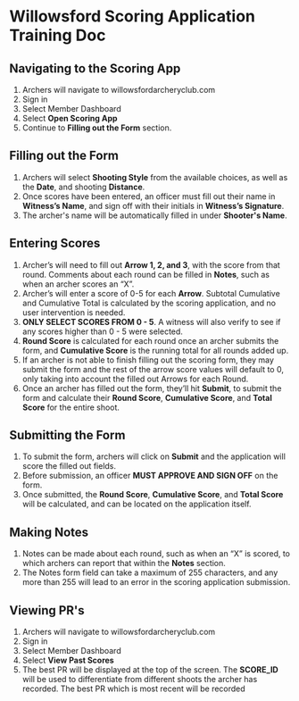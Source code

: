 # Willowsford Scoring Application Training Doc

## Navigating to the Scoring App
1. Archers will navigate to willowsfordarcheryclub.com
2. Sign in
3. Select Member Dashboard
4. Select **Open Scoring App**
5. Continue to **Filling out the Form** section. 

## Filling out the Form 

1. Archers will select **Shooting Style** from the available choices, as well as the **Date**, and shooting **Distance**.
2. Once scores have been entered, an officer must fill out their name in **Witness’s Name**, and sign off with their initials in **Witness’s Signature**.
3. The archer's name will be automatically filled in under **Shooter's Name**.

## Entering Scores
1. Archer’s will need to fill out **Arrow 1, 2, and 3**, with the score from that round. Comments about each round can be filled in **Notes**, such as when an archer scores an “X”.
2. Archer’s will enter a score of 0-5 for each **Arrow**. Subtotal Cumulative and Cumulative Total is calculated by the scoring application, and no user intervention is needed. 
3. **ONLY SELECT SCORES FROM 0 - 5**. A witness will also verify to see if any scores higher than 0 - 5 were selected.
4. **Round Score** is calculated for each round once an archer submits the form, and **Cumulative Score** is the running total for all rounds added up. 
5. If an archer is not able to finish filling out the scoring form, they may submit the form and the rest of the arrow score values will default to 0, only taking into account the filled out Arrows for each Round.
6. Once an archer has filled out the form, they’ll hit **Submit**, to submit the form and calculate their **Round Score**, **Cumulative Score**, and **Total Score** for the entire shoot.

## Submitting the Form
1. To submit the form, archers will click on **Submit** and the application will score the filled out fields.
2. Before submission, an officer **MUST APPROVE AND SIGN OFF** on the form.
3. Once submitted, the **Round Score**, **Cumulative Score**, and **Total Score** will be calculated, and can be located on the application itself.

## Making Notes 
1. Notes can be made about each round, such as when an “X” is scored, to which archers can report that within the **Notes** section. 
2. The Notes form field can take a maximum of 255 characters, and any more than 255 will lead to an error in the scoring application submission. 

## Viewing PR's 
1. Archers will navigate to willowsfordarcheryclub.com
2. Sign in
3. Select Member Dashboard
4. Select **View Past Scores**
5. The best PR will be displayed at the top of the screen. The **SCORE_ID** will be used to differentiate from different shoots the archer has recorded. The best PR which is most recent will be recorded

